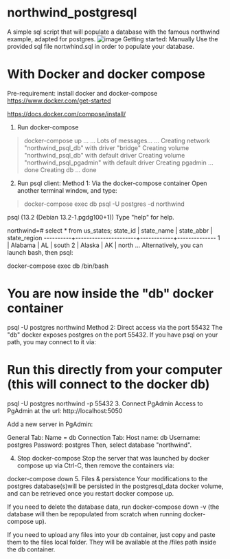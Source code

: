# northwind_postgresql
A simple sql script that will populate a database with the famous northwind example, adapted for postgres.
![image](https://github.com/user-attachments/assets/09b1132a-6851-4efc-9c03-cb7d1128fcb2)
Getting started:
Manually
Use the provided sql file nortwhind.sql in order to populate your database.

# With Docker and docker compose
Pre-requirement: install docker and docker-compose
https://www.docker.com/get-started

https://docs.docker.com/compose/install/

1. Run docker-compose
> docker-compose up
...
... Lots of messages...
...
Creating network "northwind_psql_db" with driver "bridge"
Creating volume "northwind_psql_db" with default driver
Creating volume "northwind_psql_pgadmin" with default driver
Creating pgadmin ... done
Creating db      ... done
2. Run psql client:
Method 1: Via the docker-compose container
Open another terminal window, and type:

> docker-compose exec db psql -U postgres -d northwind

psql (13.2 (Debian 13.2-1.pgdg100+1))
Type "help" for help.

northwind=# select * from us_states;
 state_id |      state_name      | state_abbr | state_region
----------+----------------------+------------+--------------
        1 | Alabama              | AL         | south
        2 | Alaska               | AK         | north
        ...
Alternatively, you can launch bash, then psql:

docker-compose exec db /bin/bash

# You are now inside the "db" docker container
psql -U postgres northwind
Method 2: Direct access via the port 55432
The "db" docker exposes postgres on the port 55432. If you have psql on your path, you may connect to it via:

# Run this directly from your computer (this will connect to the docker db)
psql -U postgres northwind -p 55432
3. Connect PgAdmin
Access to PgAdmin at the url: http://localhost:5050

Add a new server in PgAdmin:

General Tab:
Name = db
Connection Tab:
Host name: db
Username: postgres
Password: postgres
Then, select database "northwind".

4. Stop docker-compose
Stop the server that was launched by docker compose up via Ctrl-C, then remove the containers via:

docker-compose down
5. Files & persistence
Your modifications to the postgres database(s)will be persisted in the postgresql_data docker volume, and can be retrieved once you restart docker compose up.

If you need to delete the database data, run docker-compose down -v (the database will then be repopulated from scratch when running docker-compose up).

If you need to upload any files into your db container, just copy and paste them to the files local folder. They will be available at the /files path inside the db container.
